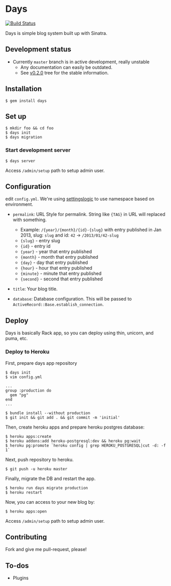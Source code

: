 # Days

[![Build Status](https://travis-ci.org/sorah/days.png?branch=master)](https://travis-ci.org/sorah/days)

Days is simple blog system built up with Sinatra.

## Development status

- Currently `master` branch is in active development, really unstable
  - Any documentation can easily be outdated.
  - See [v0.2.0](https://github.com/sorah/days/tree/v0.2.0) tree for the stable information.

## Installation

    $ gem install days

## Set up

    $ mkdir foo && cd foo
    $ days init
    $ days migration

### Start development server

    $ days server

Access `/admin/setup` path to setup admin user.

## Configuration

edit `config.yml`. We're using [settingslogic](https://github.com/binarylogic/settingslogic) to use namespace based on environment.

* `permalink`: URL Style for permalink. String like `{TAG}` in URL will replaced with something.

  * Example: `/{year}/{month}/{id}-{slug}` with entry published in Jan 2013, slug: `slug` and id: `42` → `/2013/01/42-slug`
  * `{slug}` - entry slug
  * `{id}` - entry id
  * `{year}` - year that entry published
  * `{month}` - month that entry published
  * `{day}` - day that entry published
  * `{hour}` - hour that entry published
  * `{minute}` - minute that entry published
  * `{second}` - second that entry published

* `title`: Your blog title.
* `database`: Database configuration. This will be passed to `ActiveRecord::Base.establish_connection`.

## Deploy

Days is basically Rack app, so you can deploy using thin, unicorn, and puma, etc.

### Deploy to Heroku

First, prepare days app repository

    $ days init
    $ vim config.yml

    ...
    group :production do
      gem "pg"
    end
    ...

    $ bundle install --without production
    $ git init && git add . && git commit -m 'initial'

Then, create heroku apps and prepare heroku postgres database:

    $ heroku apps:create
    $ heroku addons:add heroku-postgresql:dev && heroku pg:wait
    $ heroku pg:promote `heroku config | grep HEROKU_POSTGRESQL|cut -d: -f 1`

Next, push repository to heroku.

    $ git push -u heroku master

Finally, migrate the DB and restart the app.

    $ heroku run days migrate production
    $ heroku restart

Now, you can access to your new blog by:

    $ heroku apps:open

Access `/admin/setup` path to setup admin user.

## Contributing

Fork and give me pull-request, please!

## To-dos

* Plugins
